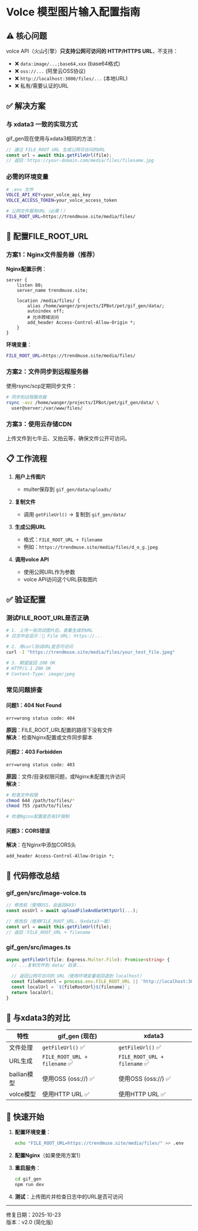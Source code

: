 # Volce 模型图片输入配置指南

## ⚠️ 核心问题

volce API（火山引擎）**只支持公网可访问的 HTTP/HTTPS URL**，不支持：
- ❌ `data:image/...;base64,xxx` (base64格式)
- ❌ `oss://...` (阿里云OSS协议)
- ❌ `http://localhost:3000/files/...` (本地URL)
- ❌ 私有/需要认证的URL

## ✅ 解决方案

### 与 xdata3 一致的实现方式

gif_gen现在使用与xdata3相同的方法：
```typescript
// 通过 FILE_ROOT_URL 生成公网可访问的URL
const url = await this.getFileUrl(file);
// 返回：https://your-domain.com/media/files/filename.jpg
```

### 必需的环境变量

```bash
# .env 文件
VOLCE_API_KEY=your_volce_api_key
VOLCE_ACCESS_TOKEN=your_volce_access_token

# 公网文件服务URL（必需！）
FILE_ROOT_URL=https://trendmuse.site/media/files/
```

## 🔧 配置FILE_ROOT_URL

### 方案1：Nginx文件服务器（推荐）

**Nginx配置示例**：
```nginx
server {
    listen 80;
    server_name trendmuse.site;

    location /media/files/ {
        alias /home/wanger/projects/IPBot/pet/gif_gen/data/;
        autoindex off;
        # 允许跨域访问
        add_header Access-Control-Allow-Origin *;
    }
}
```

**环境变量**：
```bash
FILE_ROOT_URL=https://trendmuse.site/media/files/
```

### 方案2：文件同步到远程服务器

使用rsync/scp定期同步文件：
```bash
# 同步到远程服务器
rsync -avz /home/wanger/projects/IPBot/pet/gif_gen/data/ \
  user@server:/var/www/files/
```

### 方案3：使用云存储CDN

上传文件到七牛云、又拍云等，确保文件公开可访问。

## 📋 工作流程

1. **用户上传图片** 
   - multer保存到 `gif_gen/data/uploads/`

2. **复制文件**
   - 调用 `getFileUrl()` → 复制到 `gif_gen/data/`

3. **生成公网URL**
   - 格式：`FILE_ROOT_URL + filename`
   - 例如：`https://trendmuse.site/media/files/d_o_g.jpeg`

4. **调用volce API**
   - 使用公网URL作为参数
   - volce API访问这个URL获取图片

## ✅ 验证配置

### 测试FILE_ROOT_URL是否正确

```bash
# 1. 上传一张测试图片后，查看生成的URL
# 日志中会显示：🔗 File URL: https://...

# 2. 用curl测试URL是否可访问
curl -I "https://trendmuse.site/media/files/your_test_file.jpeg"

# 3. 期望返回 200 OK
# HTTP/1.1 200 OK
# Content-Type: image/jpeg
```

### 常见问题排查

#### 问题1：404 Not Found
```
err=wrong status code: 404
```
**原因**：FILE_ROOT_URL配置的路径下没有文件  
**解决**：检查Nginx配置或文件同步脚本

#### 问题2：403 Forbidden
```
err=wrong status code: 403
```
**原因**：文件/目录权限问题，或Nginx未配置允许访问  
**解决**：
```bash
# 检查文件权限
chmod 644 /path/to/files/*
chmod 755 /path/to/files/

# 检查Nginx配置是否有IP限制
```

#### 问题3：CORS错误
**解决**：在Nginx中添加CORS头
```nginx
add_header Access-Control-Allow-Origin *;
```

## 📝 代码修改总结

### gif_gen/src/image-volce.ts

```typescript
// 修改前（使用OSS，会返回403）
const ossUrl = await uploadFileAndGetHttpUrl(...);

// 修改后（使用FILE_ROOT_URL，与xdata3一致）
const url = await this.getFileUrl(file);
// 返回：FILE_ROOT_URL + filename
```

### gif_gen/src/images.ts

```typescript
async getFileUrl(file: Express.Multer.File): Promise<string> {
  // ...复制文件到 data/ 目录...
  
  // 返回公网可访问的 URL（使用环境变量或回退到 localhost）
  const fileRootUrl = process.env.FILE_ROOT_URL || 'http://localhost:3000/files/';
  const localUrl = `${fileRootUrl}${filename}`;
  return localUrl;
}
```

## 🎯 与xdata3的对比

| 特性 | gif_gen (现在) | xdata3 |
|------|---------------|--------|
| 文件处理 | `getFileUrl()` ✅ | `getFileUrl()` ✅ |
| URL生成 | `FILE_ROOT_URL + filename` ✅ | `FILE_ROOT_URL + filename` ✅ |
| bailian模型 | 使用OSS (oss://) ✅ | 使用OSS (oss://) ✅ |
| volce模型 | 使用HTTP URL ✅ | 使用HTTP URL ✅ |

## 🚀 快速开始

1. **配置环境变量**：
   ```bash
   echo "FILE_ROOT_URL=https://trendmuse.site/media/files/" >> .env
   ```

2. **配置Nginx**（如果使用方案1）

3. **重启服务**：
   ```bash
   cd gif_gen
   npm run dev
   ```

4. **测试**：上传图片并检查日志中的URL是否可访问

---

修复日期：2025-10-23  
版本：v2.0 (简化版)



